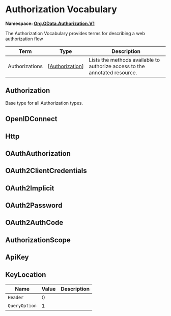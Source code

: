 # Authorization Vocabulary
**Namespace: [Org.OData.Authorization.V1](Org.OData.Authorization.V1.xml)**

The Authorization Vocabulary provides terms for describing a web authorization flow

Term|Type|Description
----|----|-----------
Authorizations|\[[Authorization](#Authorization)\]|Lists the methods available to authorize access to the annotated resource.

## <a name="Authorization"></a>Authorization
Base type for all Authorization types.

## <a name="OpenIDConnect"></a>OpenIDConnect


## <a name="Http"></a>Http


## <a name="OAuthAuthorization"></a>OAuthAuthorization


## <a name="OAuth2ClientCredentials"></a>OAuth2ClientCredentials


## <a name="OAuth2Implicit"></a>OAuth2Implicit


## <a name="OAuth2Password"></a>OAuth2Password


## <a name="OAuth2AuthCode"></a>OAuth2AuthCode


## <a name="AuthorizationScope"></a>AuthorizationScope


## <a name="ApiKey"></a>ApiKey


## <a name="KeyLocation"></a>KeyLocation


Name|Value|Description
----|-----|-----------
`Header`|0|
`QueryOption`|1|
